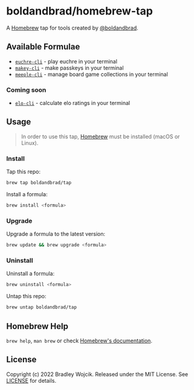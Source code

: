 # boldandbrad/homebrew-tap

A [Homebrew](https://brew.sh) tap for tools created by [@boldandbrad](https://github.com/boldandbrad).

## Available Formulae

- [`euchre-cli`](https://github.com/boldandbrad/euchre-cli) - play euchre in your terminal
- [`makey-cli`](https://github.com/boldandbrad/makey-cli) - make passkeys in your terminal
- [`meeple-cli`](https://github.com/boldandbrad/meeple-cli) - manage board game collections in your terminal

### Coming soon

- [`elo-cli`](https://github.com/boldandbrad/elo-cli) - calculate elo ratings in your terminal

## Usage

> In order to use this tap, [Homebrew](https://brew.sh) must be installed (macOS or Linux).

### Install

Tap this repo:

```zsh
brew tap boldandbrad/tap
```

Install a formula:

```zsh
brew install <formula>
```

### Upgrade

Upgrade a formula to the latest version:

```zsh
brew update && brew upgrade <formula>
```

### Uninstall

Uninstall a formula:

```zsh
brew uninstall <formula>
```

Untap this repo:

```zsh
brew untap boldandbrad/tap
```

## Homebrew Help

`brew help`, `man brew` or check [Homebrew's documentation](https://docs.brew.sh).

## License

Copyright (c) 2022 Bradley Wojcik. Released under the MIT License. See [LICENSE](LICENSE) for details.
